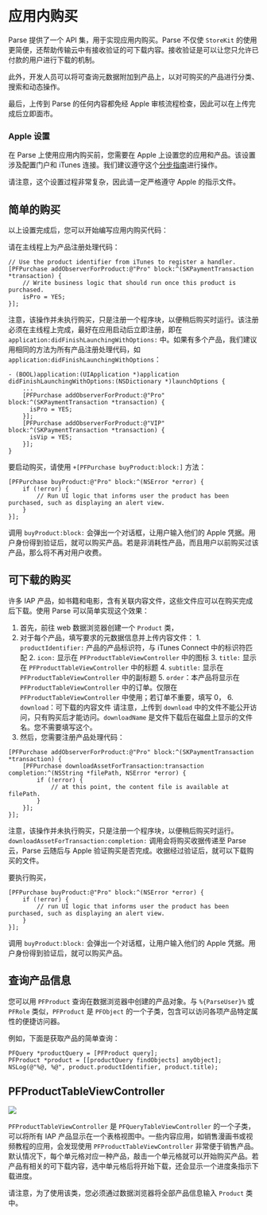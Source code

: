 # 应用内购买

Parse 提供了一个 API 集，用于实现应用内购买。Parse 不仅使 `StoreKit` 的使用更简便，还帮助传输云中有接收验证的可下载内容。接收验证是可以让您只允许已付款的用户进行下载的机制。

此外，开发人员可以将可查询元数据附加到产品上，以对可购买的产品进行分类、搜索和动态操作。

最后，上传到 Parse 的任何内容都免经 Apple 审核流程检查，因此可以在上传完成后立即面市。

### Apple 设置

在 Parse 上使用应用内购买前，您需要在 Apple 上设置您的应用和产品。该设置涉及配置门户和 iTunes 连接。我们建议遵守这个[分步指南](https://developer.apple.com/library/ios/#technotes/tn2259/_index.html)进行操作。

请注意，这个设置过程非常复杂，因此请一定严格遵守 Apple 的指示文件。

## 简单的购买

以上设置完成后，您可以开始编写应用内购买代码：

请在主线程上为产品注册处理代码：

```objc
// Use the product identifier from iTunes to register a handler.
[PFPurchase addObserverForProduct:@"Pro" block:^(SKPaymentTransaction *transaction) {
    // Write business logic that should run once this product is purchased.
    isPro = YES;
}];
```

注意，该操作并未执行购买，只是注册一个程序块，以便稍后购买时运行。该注册必须在主线程上完成，最好在应用启动后立即注册，即在 `application:didFinishLaunchingWithOptions:` 中。如果有多个产品，我们建议用相同的方法为所有产品注册处理代码，如 `application:didFinishLaunchingWithOptions`：

```objc
- (BOOL)application:(UIApplication *)application didFinishLaunchingWithOptions:(NSDictionary *)launchOptions {
    ...
    [PFPurchase addObserverForProduct:@"Pro" block:^(SKPaymentTransaction *transaction) { 
      isPro = YES;
    }];
    [PFPurchase addObserverForProduct:@"VIP" block:^(SKPaymentTransaction *transaction) { 
      isVip = YES;
    }];
}
```

要启动购买，请使用 `+[PFPurchase buyProduct:block:]` 方法：

```objc
[PFPurchase buyProduct:@"Pro" block:^(NSError *error) {
    if (!error) {
        // Run UI logic that informs user the product has been purchased, such as displaying an alert view.
    }
}];
```

调用 `buyProduct:block:` 会弹出一个对话框，让用户输入他们的 Apple 凭据。用户身份得到验证后，就可以购买产品。若是非消耗性产品，而且用户以前购买过该产品，那么将不再对用户收费。

## 可下载的购买

许多 IAP 产品，如书籍和电影，含有关联内容文件，这些文件应可以在购买完成后下载。使用 Parse 可以简单实现这个效果：

1.  首先，前往 web 数据浏览器创建一个 `Product` 类，
2.  对于每个产品，填写要求的元数据信息并上传内容文件：
        1.  `productIdentifier:` 产品的产品标识符，与 iTunes Connect 中的标识符匹配
        2.  `icon:` 显示在 `PFProductTableViewController` 中的图标
        3.  `title:` 显示在 `PFProductTableViewController` 中的标题
        4.  `subtitle:` 显示在 `PFProductTableViewController` 中的副标题
        5.  `order`：本产品将显示在 `PFProductTableViewController` 中的订单。仅限在 `PFProductTableViewController` 中使用；若订单不重要，填写 0，
        6.  `download`：可下载的内容文件 请注意，上传到 `download` 中的文件不能公开访问，只有购买后才能访问。`downloadName` 是文件下载后在磁盘上显示的文件名。您不需要填写这个。
3.  然后，您需要注册产品处理代码：
```objc
[PFPurchase addObserverForProduct:@"Pro" block:^(SKPaymentTransaction *transaction) {
    [PFPurchase downloadAssetForTransaction:transaction completion:^(NSString *filePath, NSError *error) {
        if (!error) {
            // at this point, the content file is available at filePath.
        }
    }];
}];
```

注意，该操作并未执行购买，只是注册一个程序块，以便稍后购买时运行。`downloadAssetForTransaction:completion:` 调用会将购买收据传递至 Parse 云，Parse 云随后与 Apple 验证购买是否完成。收据经过验证后，就可以下载购买的文件。

要执行购买，

```objc
[PFPurchase buyProduct:@"Pro" block:^(NSError *error) {
    if (!error) {
        // run UI logic that informs user the product has been purchased, such as displaying an alert view.
    }
}];
```

调用 `buyProduct:block:` 会弹出一个对话框，让用户输入他们的 Apple 凭据。用户身份得到验证后，就可以购买产品。

## 查询产品信息

您可以用 `PFProduct` 查询在数据浏览器中创建的产品对象。与 `%{ParseUser}%` 或 `PFRole` 类似，`PFProduct` 是 `PFObject` 的一个子类，包含可以访问各项产品特定属性的便捷访问器。

例如，下面是获取产品的简单查询：

```objc
PFQuery *productQuery = [PFProduct query];
PFProduct *product = [[productQuery findObjects] anyObject];
NSLog(@"%@, %@", product.productIdentifier, product.title);
```

## PFProductTableViewController

![](/images/docs/products_table_screenshot.png)

`PFProductTableViewController` 是 `PFQueryTableViewController` 的一个子类，可以将所有 IAP 产品显示在一个表格视图中。一些内容应用，如销售漫画书或视频教程的应用，会发现使用 `PFProductTableViewController` 非常便于销售产品。默认情况下，每个单元格对应一种产品，敲击一个单元格就可以开始购买产品。若产品有相关的可下载内容，选中单元格后将开始下载，还会显示一个进度条指示下载进度。

请注意，为了使用该类，您必须通过数据浏览器将全部产品信息输入 `Product` 类中。
